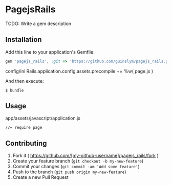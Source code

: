 # PagejsRails

TODO: Write a gem description

## Installation

Add this line to your application's Gemfile:

```ruby
gem 'pagejs_rails', :git => 'https://github.com/guinslym/pagejs_rails.git'
```
config/ini
Rails.application.config.assets.precompile += %w( page.js )

And then execute:

    $ bundle


## Usage
app/assets/javascript/application.js

	//= require page


## Contributing

1. Fork it ( https://github.com/[my-github-username]/pagejs_rails/fork )
2. Create your feature branch (`git checkout -b my-new-feature`)
3. Commit your changes (`git commit -am 'Add some feature'`)
4. Push to the branch (`git push origin my-new-feature`)
5. Create a new Pull Request
